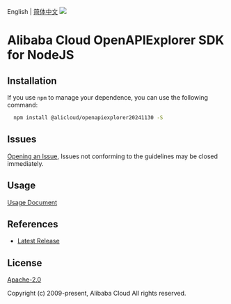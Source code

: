 English | [简体中文](README-CN.md)
![](https://aliyunsdk-pages.alicdn.com/icons/AlibabaCloud.svg)

# Alibaba Cloud OpenAPIExplorer SDK for NodeJS

## Installation
If you use `npm` to manage your dependence, you can use the following command:

```sh
  npm install @alicloud/openapiexplorer20241130 -S
```

## Issues
[Opening an Issue](https://github.com/aliyun/alibabacloud-typescript-sdk/issues/new), Issues not conforming to the guidelines may be closed immediately.

## Usage
[Usage Document](https://github.com/aliyun/alibabacloud-typescript-sdk/blob/master/docs/Usage-EN.md#quick-examples)

## References
* [Latest Release](https://github.com/aliyun/alibabacloud-typescript-sdk/)

## License
[Apache-2.0](http://www.apache.org/licenses/LICENSE-2.0)

Copyright (c) 2009-present, Alibaba Cloud All rights reserved.
